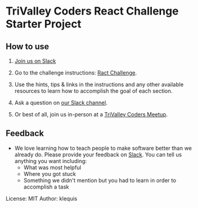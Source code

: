 # TriValley Coders React Challenge Starter Project

## How to use
1. [Join us on Slack](https://join.slack.com/t/trivalleycoders/shared_invite/enQtMjY5ODI5OTQzMDcyLWU5ZGI1MDMxNGMzYjk1NzBiMTZjOGQ5OWE4Zjg5MTU0NzgyNWE3N2RjMGJmODcxMzkyZGMwMTNmYjFhZDllZDY)

1. Go to the challenge instructions: [Ract Challenge](http://react-challenge-01.s3-website-us-west-2.amazonaws.com/react-toc/restaurant-app-toc).
1. Use the hints, tips & links in the instructions and any other available resources to learn how to accomplish the goal of each section.
1. Ask a question on [our Slack channel](https://join.slack.com/t/trivalleycoders/shared_invite/enQtMjY5ODI5OTQzMDcyLWU5ZGI1MDMxNGMzYjk1NzBiMTZjOGQ5OWE4Zjg5MTU0NzgyNWE3N2RjMGJmODcxMzkyZGMwMTNmYjFhZDllZDY).
1. Or best of all, join us in-person at a [TriValley Coders Meetup](https://www.meetup.com/trivalleycoders/).

## Feedback
- We love learning how to teach people to make software better than we already do. Please provide your feedback on [Slack](https://join.slack.com/t/trivalleycoders/shared_invite/enQtMjY5ODI5OTQzMDcyLWU5ZGI1MDMxNGMzYjk1NzBiMTZjOGQ5OWE4Zjg5MTU0NzgyNWE3N2RjMGJmODcxMzkyZGMwMTNmYjFhZDllZDY). You can tell us anything you want including:
  - What was most helpful
  - Where you got stuck
  - Something we didn't mention but you had to learn in order to accomplish a task


License: MIT
Author: klequis
